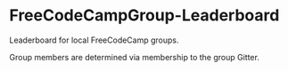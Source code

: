 # FreeCodeCampGroup-Leaderboard
Leaderboard for local FreeCodeCamp groups.

Group members are determined via membership to the group Gitter.

